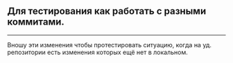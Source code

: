 ## Для тестирования как работать с разными коммитами.
<hr>
Вношу эти изменения чтобы протестировать ситуацию, когда на уд. репозитории есть изменения которых ещё нет в локальном.
